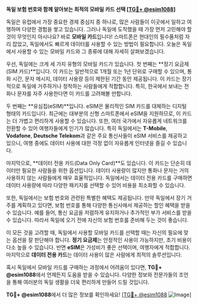 **독일 보험 번호와 함께 알아보는 최적의 모바일 카드 선택 [[TG💪+ @esim1088](https://t.me/s/esim1088)]**

독일은 유럽에서 가장 중요한 경제 중심지 중 하나로, 많은 사람들이 이곳에서 일하고 여행하며 다양한 경험을 쌓고 있습니다. 그러나 독일에 도착했을 때 가장 먼저 고민해야 할 것이 무엇인지 아시나요? 바로 **모바일 카드**입니다! 스마트폰은 현대인의 필수품처럼 자리 잡았고, 독일에서도 빠르게 데이터를 사용할 수 있는 방법이 필요합니다. 오늘은 독일에서 사용할 수 있는 모바일 카드와 그 종류에 대해 자세히 살펴보겠습니다.

우선, 독일에는 크게 세 가지 유형의 모바일 카드가 있습니다. 첫 번째는 **정기 요금제(SIM 카드)**입니다. 이 카드는 일반적으로 1개월 또는 1년 단위로 구매할 수 있으며, 통화 시간, 문자 메시지, 데이터 사용량 등이 제한된 기간 동안 제공됩니다. 이 카드는 장기적으로 독일에 거주하거나 정착하는 사람들에게 적합합니다. 특히, 한국에서 보내는 전화나 문자를 자주 사용한다면 이 카드를 고려해볼 만합니다.

두 번째는 **유심칩(eSIM)**입니다. eSIM은 물리적인 SIM 카드를 대체하는 디지털 형태의 카드입니다. 최근에는 대부분의 신형 스마트폰에서 eSIM을 지원하므로, 이 카드는 더 가볍고 편리하게 사용할 수 있습니다. 또한, 여러 국가에서 자유롭게 네트워크를 전환할 수 있어 여행자들에게 인기가 많습니다. 특히 독일에서는 **T-Mobile**, **Vodafone**, **Deutsche Telekom**과 같은 주요 통신사들이 eSIM 서비스를 제공하고 있으니, 여행 중에도 데이터 사용에 대한 걱정 없이 자유롭게 인터넷을 즐길 수 있습니다.

마지막으로, **데이터 전용 카드(Data Only Card)**도 있습니다. 이 카드는 단순히 데이터만 필요한 사람들을 위한 옵션입니다. 데이터 사용량이 많지만 통화나 문자는 거의 사용하지 않는 사람들에게 매우 효율적입니다. 독일에서는 데이터 전용 카드를 구매하면 데이터 사용량에 따라 다양한 패키지를 선택할 수 있어 비용을 최소화할 수 있습니다.

또한, 독일에서는 보험 번호와 관련된 특별한 혜택도 제공됩니다. 만약 독일에서 장기 거주를 계획하고 있다면, 보험 번호를 통해 다양한 통신사에서 제공하는 할인 혜택을 받을 수 있습니다. 예를 들어, 통신 요금을 저렴하게 유지하거나 추가적인 부가 서비스를 받을 수 있습니다. 따라서 독일에 오기 전에 자신의 보험 번호를 준비해 두는 것이 좋습니다.

이 모든 것을 고려할 때, 독일에서 사용할 모바일 카드를 선택할 때는 자신의 필요에 맞는 옵션을 잘 판단해야 합니다. **정기 요금제**는 안정적인 사용이 가능하지만, 초기 비용이 다소 높을 수 있습니다. 반면 **eSIM**은 가성비가 좋은 선택이며, 여행자에게 적합합니다. 마지막으로 **데이터 전용 카드**는 데이터 사용이 많은 사람에게 최적의 솔루션입니다.

혹시 독일에서 모바일 카드를 구매하는 과정에서 어려움이 있다면, **TG💪+ @esim1088**에서 언제든지 도움을 받을 수 있습니다. 다양한 정보와 전문가들의 조언을 통해 여러분의 독일 생활을 더욱 편리하게 만들어 드릴 것입니다.

**TG💪+ @esim1088**에서 더 많은 정보를 확인하세요! [[TG💪+ @esim1088](https://t.me/s/esim1088) ![Image](https://i.postimg.cc/Y0z9fWf4/image.png)]